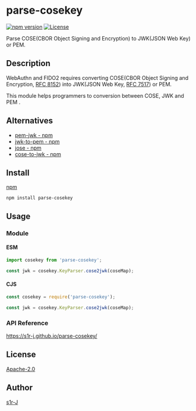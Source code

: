 # parse-cosekey

[![npm version](https://badge.fury.io/js/parse-cosekey.svg)](https://badge.fury.io/js/parse-cosekey) [![License](https://img.shields.io/badge/License-Apache_2.0-blue.svg)](https://opensource.org/licenses/Apache-2.0)

Parse COSE(CBOR Object Signing and Encryption) to JWK(JSON Web Key) or PEM.

## Description

WebAuthn and FIDO2 requires converting COSE(CBOR Object Signing and Encryption, [RFC 8152](https://datatracker.ietf.org/doc/html/rfc8152)) into JWK(JSON Web Key, [RFC 7517](https://datatracker.ietf.org/doc/html/rfc7517)) or PEM.

This module helps programmers to conversion between COSE, JWK and PEM .

## Alternatives

- [pem-jwk - npm](https://www.npmjs.com/package/pem-jwk)
- [jwk-to-pem - npm](https://www.npmjs.com/package/jwk-to-pem)
- [jose - npm](https://www.npmjs.com/package/jose)
- [cose-to-jwk - npm](https://www.npmjs.com/package/cose-to-jwk)

## Install

[npm](https://www.npmjs.com/package/parse-cosekey)

```
npm install parse-cosekey
```

## Usage

### Module

#### ESM

```js
import cosekey from 'parse-cosekey';

const jwk = cosekey.KeyParser.cose2jwk(coseMap);
```

#### CJS

```js
const cosekey = require('parse-cosekey');

const jwk = cosekey.KeyParser.cose2jwk(coseMap);
```

### API Reference

https://s1r-j.github.io/parse-cosekey/

## License

[Apache-2.0](http://www.apache.org/licenses/LICENSE-2.0.html)

## Author

[s1r-J](https://github.com/s1r-J)
